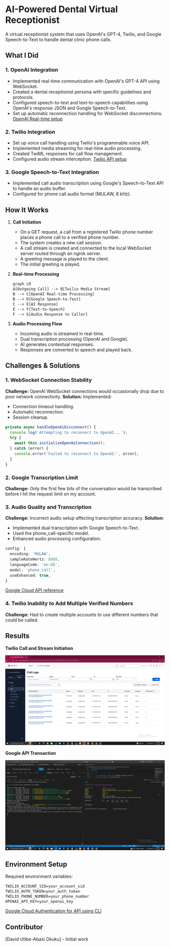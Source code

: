# AI-Powered Dental Virtual Receptionist

A virtual receptionist system that uses OpenAI's GPT-4, Twilio, and Google Speech-to-Text to handle dental clinic phone calls.

## What I Did

### 1. OpenAI Integration

- Implemented real-time communication with OpenAI's GPT-4 API using WebSocket.
- Created a dental receptionist persona with specific guidelines and protocols.
- Configured speech-to-text and text-to-speech capabilities using OpenAI's response JSON and Google Speech-to-Text.
- Set up automatic reconnection handling for WebSocket disconnections.
  [OpenAI Real-time setup](https://platform.openai.com/docs/api-reference/realtime)

### 2. Twilio Integration

- Set up voice call handling using Twilio's programmable voice API.
- Implemented media streaming for real-time audio processing.
- Created TwiML responses for call flow management.
- Configured audio stream interception.
  [Twilio API setup](https://platform.openai.com/docs/api-reference/realtime)

### 3. Google Speech-to-Text Integration

- Implemented call audio transcription using Google's Speech-to-Text API to handle an audio buffer.
- Configured for phone call audio format (MULAW, 8 kHz).

## How It Works

1. **Call Initiation**

   - On a GET request, a call from a registered Twilio phone number places a phone call to a verified phone number.
   - The system creates a new call session.
   - A call stream is created and connected to the local WebSocket server routed through an ngrok server.
   - A greeting message is played to the client.
   - The initial greeting is played.

2. **Real-time Processing**

   ```mermaid
   graph LR
   A[Outgoing Call] --> B[Twilio Media Stream]
   B --> C[OpenAI Real-time Processing]
   B --> D[Google Speech-to-Text]
   C --> E[AI Response]
   E --> F[Text-to-Speech]
   F --> G[Audio Response to Caller]
   ```

3. **Audio Processing Flow**

   - Incoming audio is streamed in real-time.
   - Dual transcription processing (OpenAI and Google).
   - AI generates contextual responses.
   - Responses are converted to speech and played back.

## Challenges & Solutions

### 1. WebSocket Connection Stability

**Challenge:** OpenAI WebSocket connections would occasionally drop due to poor network connectivity.
**Solution:** Implemented:

- Connection timeout handling.
- Automatic reconnection.
- Session cleanup.

```typescript
private async handleOpenAiDisconnect() {
  console.log('Attempting to reconnect to OpenAI...');
  try {
    await this.initializeOpenAiConnection();
  } catch (error) {
    console.error('Failed to reconnect to OpenAI:', error);
  }
}
```

### 2. Google Transcription Limit

**Challenge:** Only the first few bits of the conversation would be transcribed before I hit the request limit on my account.

### 3. Audio Quality and Transcription

**Challenge:** Incorrect audio setup affecting transcription accuracy.
**Solution:**

- Implemented dual transcription with Google Speech-to-Text.
- Used the phone_call-specific model.
- Enhanced audio processing configuration.

```typescript
config: {
  encoding: 'MULAW',
  sampleRateHertz: 8000,
  languageCode: 'en-US',
  model: 'phone_call',
  useEnhanced: true,
}
```

[Google Cloud API reference](https://cloud.google.com/speech-to-text/docs/phone-model)

### 4. Twilio Inability to Add Multiple Verified Numbers

**Challenge:** Had to create multiple accounts to use different numbers that could be called.

## Results

**Twilio Call and Stream Initiation**

![Screenshot of Console](./twillio_call_logs.png)

**Google API Transaction**

![Screenshot of Console](./trancription_logs.png)

## Environment Setup

Required environment variables:

```
TWILIO_ACCOUNT_SID=your_account_sid
TWILIO_AUTH_TOKEN=your_auth_token
TWILIO_PHONE_NUMBER=your_phone_number
OPENAI_API_KEY=your_openai_key
```

[Google Cloud Authentication for API using CLI](https://cloud.google.com/speech-to-text/docs/speech-to-text-client-libraries)

## Contributor

[David Utibe-Abasi Okuku] - Initial work

